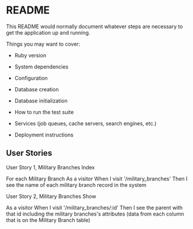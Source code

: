 # README

This README would normally document whatever steps are necessary to get the
application up and running.

Things you may want to cover:

* Ruby version

* System dependencies

* Configuration

* Database creation

* Database initialization

* How to run the test suite

* Services (job queues, cache servers, search engines, etc.)

* Deployment instructions

## User Stories

User Story 1, Military Branches Index 

For each Military Branch
As a visitor
When I visit '/military_branches'
Then I see the name of each military branch record in the system

User Story 2, Military Branches Show 

As a visitor
When I visit '/military_branches/:id'
Then I see the parent with that id including the military branches's attributes
(data from each column that is on the Military Branch table)
